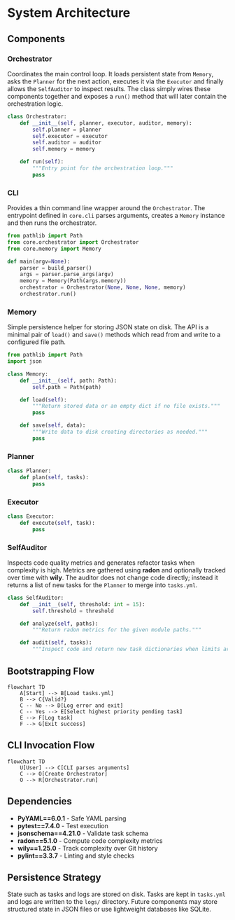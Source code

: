 # System Architecture

## Components

### Orchestrator
Coordinates the main control loop. It loads persistent state from
`Memory`, asks the `Planner` for the next action, executes it via the
`Executor` and finally allows the `SelfAuditor` to inspect results. The
class simply wires these components together and exposes a `run()`
method that will later contain the orchestration logic.

```python
class Orchestrator:
    def __init__(self, planner, executor, auditor, memory):
        self.planner = planner
        self.executor = executor
        self.auditor = auditor
        self.memory = memory

    def run(self):
        """Entry point for the orchestration loop."""
        pass
```

### CLI
Provides a thin command line wrapper around the `Orchestrator`. The
entrypoint defined in `core.cli` parses arguments, creates a `Memory`
instance and then runs the orchestrator.

```python
from pathlib import Path
from core.orchestrator import Orchestrator
from core.memory import Memory

def main(argv=None):
    parser = build_parser()
    args = parser.parse_args(argv)
    memory = Memory(Path(args.memory))
    orchestrator = Orchestrator(None, None, None, memory)
    orchestrator.run()
```

### Memory
Simple persistence helper for storing JSON state on disk. The API is a
minimal pair of `load()` and `save()` methods which read from and write
to a configured file path.

```python
from pathlib import Path
import json

class Memory:
    def __init__(self, path: Path):
        self.path = Path(path)

    def load(self):
        """Return stored data or an empty dict if no file exists."""
        pass

    def save(self, data):
        """Write data to disk creating directories as needed."""
        pass
```

### Planner
```python
class Planner:
    def plan(self, tasks):
        pass
```

### Executor
```python
class Executor:
    def execute(self, task):
        pass
```

### SelfAuditor
Inspects code quality metrics and generates refactor tasks when complexity
is high. Metrics are gathered using **radon** and optionally tracked over time
with **wily**. The auditor does not change code directly; instead it returns a
list of new tasks for the `Planner` to merge into `tasks.yml`.

```python
class SelfAuditor:
    def __init__(self, threshold: int = 15):
        self.threshold = threshold

    def analyze(self, paths):
        """Return radon metrics for the given module paths."""

    def audit(self, tasks):
        """Inspect code and return new task dictionaries when limits are exceeded."""
```

## Bootstrapping Flow
```mermaid
flowchart TD
    A[Start] --> B[Load tasks.yml]
    B --> C{Valid?}
    C -- No --> D[Log error and exit]
    C -- Yes --> E[Select highest priority pending task]
    E --> F[Log task]
    F --> G[Exit success]
```

## CLI Invocation Flow
```mermaid
flowchart TD
    U[User] --> C[CLI parses arguments]
    C --> O[Create Orchestrator]
    O --> R[Orchestrator.run]
```

## Dependencies
- **PyYAML==6.0.1** - Safe YAML parsing
- **pytest==7.4.0** - Test execution
- **jsonschema==4.21.0** - Validate task schema
- **radon==5.1.0** - Compute code complexity metrics
- **wily==1.25.0** - Track complexity over Git history
- **pylint==3.3.7** - Linting and style checks

## Persistence Strategy
State such as tasks and logs are stored on disk. Tasks are kept in `tasks.yml` and
logs are written to the `logs/` directory. Future components may store structured
state in JSON files or use lightweight databases like SQLite.
